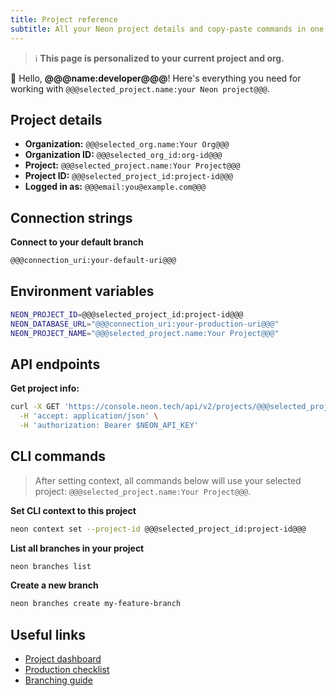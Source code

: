 ```yaml
---
title: Project reference
subtitle: All your Neon project details and copy-paste commands in one place
---
```


> ℹ️ **This page is personalized to your current project and org.**<br/>
<UserData>

👋 Hello, <strong>@@@name:developer@@@</strong>! Here's everything you need for working with `@@@selected_project.name:your Neon project@@@`.

## Project details

- **Organization:** `@@@selected_org.name:Your Org@@@`
- **Organization ID:** `@@@selected_org_id:org-id@@@`
- **Project:** `@@@selected_project.name:Your Project@@@`
- **Project ID:** `@@@selected_project_id:project-id@@@`
- **Logged in as:** `@@@email:you@example.com@@@`

## Connection strings

**Connect to your default branch**

```bash shouldWrap
@@@connection_uri:your-default-uri@@@
```

## Environment variables

```bash shouldWrap
NEON_PROJECT_ID=@@@selected_project_id:project-id@@@
NEON_DATABASE_URL="@@@connection_uri:your-production-uri@@@"
NEON_PROJECT_NAME="@@@selected_project.name:Your Project@@@"
```

## API endpoints

**Get project info:**

```bash shouldWrap
curl -X GET 'https://console.neon.tech/api/v2/projects/@@@selected_project_id:project-id@@@' \
  -H 'accept: application/json' \
  -H 'authorization: Bearer $NEON_API_KEY'
```

## CLI commands

> After setting context, all commands below will use your selected project: `@@@selected_project.name:Your Project@@@`.

**Set CLI context to this project**  

```bash
neon context set --project-id @@@selected_project_id:project-id@@@
```

**List all branches in your project**

```bash
neon branches list
```

**Create a new branch**

```bash
neon branches create my-feature-branch
```

## Useful links

- [Project dashboard](https://console.neon.tech/app/projects/@@@selected_project_id:project-id@@@)
- [Production checklist](/docs/get-started-with-neon/production-checklist)
- [Branching guide](/docs/guides/branching-intro)
</UserData>
